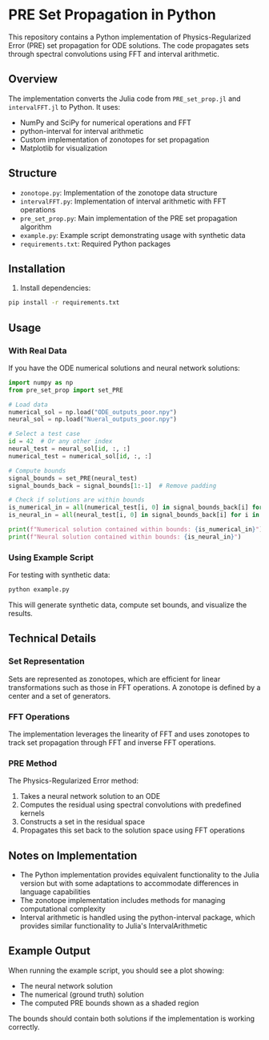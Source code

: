 # PRE Set Propagation in Python

This repository contains a Python implementation of Physics-Regularized Error (PRE) set propagation for ODE solutions. The code propagates sets through spectral convolutions using FFT and interval arithmetic.

## Overview

The implementation converts the Julia code from `PRE_set_prop.jl` and `intervalFFT.jl` to Python. It uses:

- NumPy and SciPy for numerical operations and FFT
- python-interval for interval arithmetic
- Custom implementation of zonotopes for set propagation
- Matplotlib for visualization

## Structure

- `zonotope.py`: Implementation of the zonotope data structure
- `intervalFFT.py`: Implementation of interval arithmetic with FFT operations
- `pre_set_prop.py`: Main implementation of the PRE set propagation algorithm 
- `example.py`: Example script demonstrating usage with synthetic data
- `requirements.txt`: Required Python packages

## Installation

1. Install dependencies:

```bash
pip install -r requirements.txt
```

## Usage

### With Real Data

If you have the ODE numerical solutions and neural network solutions:

```python
import numpy as np
from pre_set_prop import set_PRE

# Load data
numerical_sol = np.load("ODE_outputs_poor.npy")
neural_sol = np.load("Nueral_outputs_poor.npy")

# Select a test case
id = 42  # Or any other index
neural_test = neural_sol[id, :, :]
numerical_test = numerical_sol[id, :, :]

# Compute bounds
signal_bounds = set_PRE(neural_test)
signal_bounds_back = signal_bounds[1:-1]  # Remove padding

# Check if solutions are within bounds
is_numerical_in = all(numerical_test[i, 0] in signal_bounds_back[i] for i in range(len(numerical_test)))
is_neural_in = all(neural_test[i, 0] in signal_bounds_back[i] for i in range(len(neural_test)))

print(f"Numerical solution contained within bounds: {is_numerical_in}")
print(f"Neural solution contained within bounds: {is_neural_in}")
```

### Using Example Script

For testing with synthetic data:

```bash
python example.py
```

This will generate synthetic data, compute set bounds, and visualize the results.

## Technical Details

### Set Representation

Sets are represented as zonotopes, which are efficient for linear transformations such as those in FFT operations. A zonotope is defined by a center and a set of generators.

### FFT Operations

The implementation leverages the linearity of FFT and uses zonotopes to track set propagation through FFT and inverse FFT operations.

### PRE Method

The Physics-Regularized Error method:
1. Takes a neural network solution to an ODE
2. Computes the residual using spectral convolutions with predefined kernels
3. Constructs a set in the residual space
4. Propagates this set back to the solution space using FFT operations

## Notes on Implementation

- The Python implementation provides equivalent functionality to the Julia version but with some adaptations to accommodate differences in language capabilities
- The zonotope implementation includes methods for managing computational complexity
- Interval arithmetic is handled using the python-interval package, which provides similar functionality to Julia's IntervalArithmetic

## Example Output

When running the example script, you should see a plot showing:
- The neural network solution
- The numerical (ground truth) solution
- The computed PRE bounds shown as a shaded region

The bounds should contain both solutions if the implementation is working correctly.
